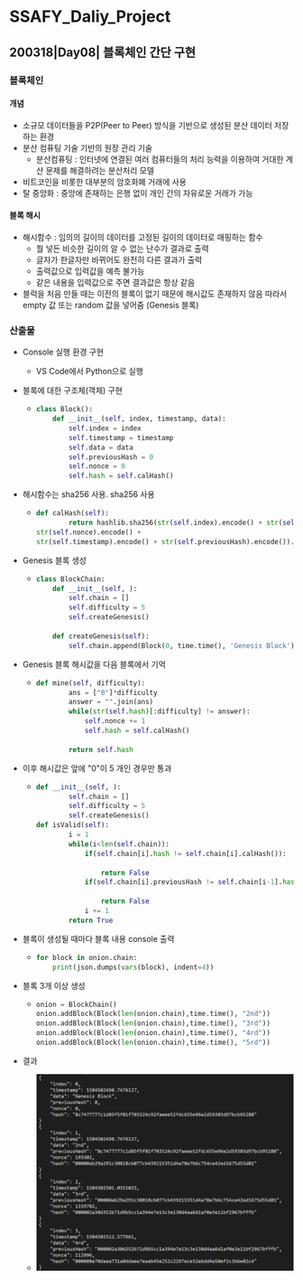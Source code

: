 # SSAFY_Daliy_Project

## 200318|Day08| 블록체인 간단 구현

### 블록체인

#### 개념

- 소규모 데이터들을 P2P(Peer to Peer) 방식을 기반으로 생성된 분산 데이터 저장하는 환경
- 분산 컴퓨팅 기술 기반의 원장 관리 기술
  - 분산컴퓨팅 : 인터넷에 연결된 여러 컴퓨터들의 처리 능력을 이용하여 거대한 계산 문제를 해결하려는 분산처리 모델
- 비트코인을 비롯한 대부분의 암호화폐 거래에 사용
- 탈 중앙화 : 중앙에 존재하는 은행 없이 개인 간의 자유로운 거래가 가능

#### 블록 해시

- 해시함수 : 임의의 길이의 데이터를 고정된 길이의 데이터로 매핑하는 함수
  - 뭘 넣든 비슷한 길이의 알 수 없는 난수가 결과로 출력
  - 글자가 한글자만 바뀌어도 완전히 다른 결과가 출력
  - 출력값으로 입력값을 예측 불가능
  - 같은 내용을 입력값으로 주면 결과값은 항상 같음
- 블럭을 처음 만들 때는 이전의 블록이 없기 때문에 해시값도 존재하지 않음 따라서 empty 값 또는 random 값을 넣어줌 (Genesis 블록)

### 산출물

- Console 실행 환경 구현

  - VS Code에서 Python으로 실행

- 블록에 대한 구조체(객체) 구현

  - ```python
    class Block():
        def __init__(self, index, timestamp, data):
            self.index = index
            self.timestamp = timestamp
            self.data = data
            self.previousHash = 0
            self.nonce = 0
            self.hash = self.calHash()
    ```

- 해시함수는 sha256 사용. sha256 사용

  - ```python
    def calHash(self):
            return hashlib.sha256(str(self.index).encode() + str(self.data).encode() + 
    str(self.nonce).encode() + 
    str(self.timestamp).encode() + str(self.previousHash).encode()).hexdigest()
    ```

- Genesis 블록 생성 

  - ```python
    class BlockChain:
        def __init__(self, ):
            self.chain = []
            self.difficulty = 5
            self.createGenesis()
    
        def createGenesis(self):
            self.chain.append(Block(0, time.time(), 'Genesis Block'))
    ```

- Genesis 블록 해시값을 다음 블록에서 기억

  - ```python
    def mine(self, difficulty):
            ans = ["0"]*difficulty
            answer = "".join(ans)
            while(str(self.hash)[:difficulty] != answer):
                self.nonce += 1
                self.hash = self.calHash()
    
            return self.hash
    ```

- 이후 해시값은 앞에 "0"이 5 개인 경우만 통과

  - ```python
    def __init__(self, ):
            self.chain = []
            self.difficulty = 5
            self.createGenesis()
    def isValid(self):
            i = 1
            while(i<len(self.chain)):
                if(self.chain[i].hash != self.chain[i].calHash()):
    
                    return False
                if(self.chain[i].previousHash != self.chain[i-1].hash):
    
                    return False
                i += 1
            return True
    ```

- 블록이 생성될 때마다 블록 내용 console 출력

  - ```python
    for block in onion.chain:
        print(json.dumps(vars(block), indent=4))
    ```

- 블록 3개 이상 생성

  - ```python
    onion = BlockChain()
    onion.addBlock(Block(len(onion.chain),time.time(), "2nd"))
    onion.addBlock(Block(len(onion.chain),time.time(), "3rd"))
    onion.addBlock(Block(len(onion.chain),time.time(), "4rd"))
    onion.addBlock(Block(len(onion.chain),time.time(), "5rd"))
    ```

- 결과
  - ![result](./result.png)
